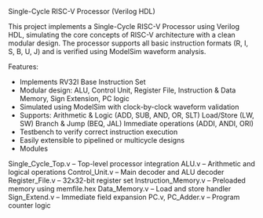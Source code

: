 Single-Cycle RISC-V Processor (Verilog HDL)

This project implements a Single-Cycle RISC-V Processor using Verilog HDL, simulating the core concepts of RISC-V architecture with a clean modular design. The processor supports all basic instruction formats (R, I, S, B, U, J) and is verified using ModelSim waveform analysis.

Features: 

* Implements RV32I Base Instruction Set
* Modular design: ALU, Control Unit, Register File, Instruction & Data Memory, Sign Extension, PC logic
* Simulated using ModelSim with clock-by-clock waveform validation
* Supports:
Arithmetic & Logic (ADD, SUB, AND, OR, SLT)
Load/Store (LW, SW)
Branch & Jump (BEQ, JAL)
Immediate operations (ADDI, ANDI, ORI)
* Testbench to verify correct instruction execution
* Easily extensible to pipelined or multicycle designs
* Modules

Single_Cycle_Top.v – Top-level processor integration
ALU.v – Arithmetic and logical operations
Control_Unit.v – Main decoder and ALU decoder
Register_File.v – 32x32-bit register set
Instruction_Memory.v – Preloaded memory using memfile.hex
Data_Memory.v – Load and store handler
Sign_Extend.v – Immediate field expansion
PC.v, PC_Adder.v – Program counter logic


